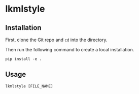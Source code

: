 # lkmlstyle

## Installation

First, clone the Git repo and `cd` into the directory.

Then run the following command to create a local installation.

```shell
pip install -e .
```

## Usage

```shell
lkmlstyle [FILE_NAME]
```
